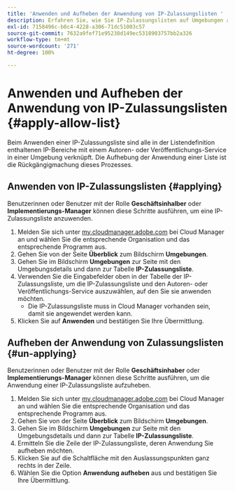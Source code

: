 ```yaml
---
title: 'Anwenden und Aufheben der Anwendung von IP-Zulassungslisten '
description: Erfahren Sie, wie Sie IP-Zulassungslisten auf Umgebungen anwenden und die Anwendung wieder aufheben.
exl-id: 7158496c-b0c4-4228-a306-71dc51003c57
source-git-commit: 7632a9fef71e95238d149ec5318903757bb2a326
workflow-type: tm+mt
source-wordcount: '271'
ht-degree: 100%

---
```



# Anwenden und Aufheben der Anwendung von IP-Zulassungslisten {#apply-allow-list}

Beim Anwenden einer IP-Zulassungsliste sind alle in der Listendefinition enthaltenen IP-Bereiche mit einem Autoren- oder Veröffentlichungs-Service in einer Umgebung verknüpft. Die Aufhebung der Anwendung einer Liste ist die Rückgängigmachung dieses Prozesses.

## Anwenden von IP-Zulassungslisten {#applying}

Benutzerinnen oder Benutzer mit der Rolle **Geschäftsinhalber** oder **Implementierungs-Manager** können diese Schritte ausführen, um eine IP-Zulassungsliste anzuwenden.

1. Melden Sie sich unter [my.cloudmanager.adobe.com](https://my.cloudmanager.adobe.com/) bei Cloud Manager an und wählen Sie die entsprechende Organisation und das entsprechende Programm aus.
1. Gehen Sie von der Seite **Überblick** zum Bildschirm **Umgebungen**.
1. Gehen Sie im Bildschirm **Umgebungen** zur Seite mit den Umgebungsdetails und dann zur Tabelle **IP-Zulassungsliste**.
1. Verwenden Sie die Eingabefelder oben in der Tabelle der IP-Zulassungsliste, um die IP-Zulassungsliste und den Autoren- oder Veröffentlichungs-Service auszuwählen, auf den Sie sie anwenden möchten.
   * Die IP-Zulassungsliste muss in Cloud Manager vorhanden sein, damit sie angewendet werden kann.
1. Klicken Sie auf **Anwenden** und bestätigen Sie Ihre Übermittlung.

## Aufheben der Anwendung von Zulassungslisten {#un-applying}

Benutzerinnen oder Benutzer mit der Rolle **Geschäftsinhaber** oder **Implementierungs-Manager** können diese Schritte ausführen, um die Anwendung einer IP-Zulassungsliste aufzuheben.

1. Melden Sie sich unter [my.cloudmanager.adobe.com](https://my.cloudmanager.adobe.com/) bei Cloud Manager an und wählen Sie die entsprechende Organisation und das entsprechende Programm aus.
1. Gehen Sie von der Seite **Überblick** zum Bildschirm **Umgebungen**.
1. Gehen Sie im Bildschirm **Umgebungen** zur Seite mit den Umgebungsdetails und dann zur Tabelle **IP-Zulassungsliste**.
1. Ermitteln Sie die Zeile der IP-Zulassungsliste, deren Anwendung Sie aufheben möchten.
1. Klicken Sie auf die Schaltfläche mit den Auslassungspunkten ganz rechts in der Zeile.
1. Wählen Sie die Option **Anwendung aufheben** aus und bestätigen Sie Ihre Übermittlung.
